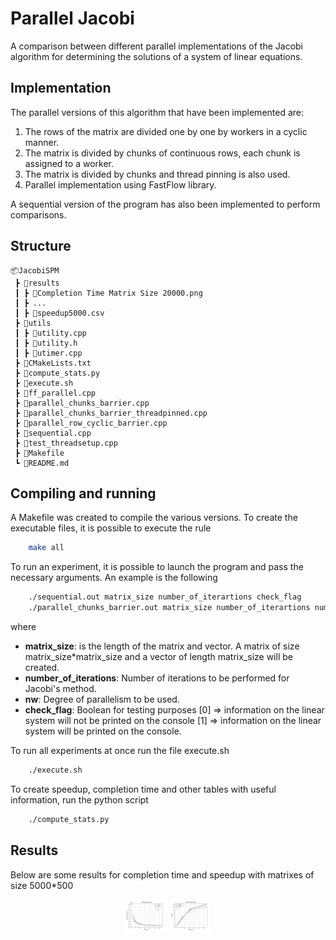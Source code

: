 # Parallel Jacobi

A comparison between different parallel implementations of the Jacobi algorithm for determining the solutions of a system of linear equations.


## Implementation

The parallel versions of this algorithm that have been implemented are:

1. The rows of the matrix are divided one by one by workers in a cyclic manner.
2. The matrix is divided by chunks of continuous rows, each chunk is assigned to a worker.
3. The matrix is divided by chunks and thread pinning is also used.
4. Parallel implementation using FastFlow library.

A sequential version of the program has also been implemented to perform comparisons.

## Structure

```
📦JacobiSPM
 ┣ 📂results
 ┃ ┣ 📜Completion Time Matrix Size 20000.png
 ┃ ┣ ...
 ┃ ┣ 📜speedup5000.csv
 ┣ 📂utils
 ┃ ┣ 📜utility.cpp
 ┃ ┣ 📜utility.h
 ┃ ┣ 📜utimer.cpp
 ┣ 📜CMakeLists.txt
 ┣ 📜compute_stats.py
 ┣ 📜execute.sh
 ┣ 📜ff_parallel.cpp
 ┣ 📜parallel_chunks_barrier.cpp
 ┣ 📜parallel_chunks_barrier_threadpinned.cpp
 ┣ 📜parallel_row_cyclic_barrier.cpp
 ┣ 📜sequential.cpp
 ┣ 📜test_threadsetup.cpp
 ┣ 📜Makefile
 ┗ 📜README.md                     
```

## Compiling and running

A Makefile was created to compile the various versions. To create the executable files, it is possible to execute the rule

```bash
    make all
```

To run an experiment, it is possible to launch the program and pass the necessary arguments. An example is the following

```bash
    ./sequential.out matrix_size number_of_iterartions check_flag
    ./parallel_chunks_barrier.out matrix_size number_of_iterartions number_of_threads check_flag
``` 

where

- **matrix_size**: is the length of the matrix and vector. A matrix of size matrix_size*matrix_size and a vector of length matrix_size will be created.
- **number_of_iterations**: Number of iterations to be performed for Jacobi's method.
- **nw**: Degree of parallelism to be used.
- **check_flag**: Boolean for testing purposes [0] => information on the linear system will not be printed on the console [1] => information on the linear system will be printed on the console.

To run all experiments at once run the file execute.sh

```bash
    ./execute.sh
``` 

To create speedup, completion time and other tables with useful information, run the python script

```bash
    ./compute_stats.py
``` 

## Results

Below are some results for completion time and speedup with matrixes of size 5000*500

<p align="center">
<img src="results/Completion%20Time%20Matrix%20Size%205000.png" height="50" />
<img src="results/SPEEDUP%20Matrix%20Size%205000.png" height="50" />
</p>
